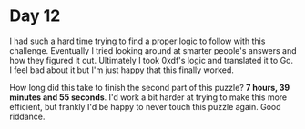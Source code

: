# Day 12

I had such a hard time trying to find a proper logic to follow with this challenge. Eventually I tried looking around at smarter people's answers and how they figured it out. Ultimately I took 0xdf's logic and translated it to Go. I feel bad about it but I'm just happy that this finally worked.

How long did this take to finish the second part of this puzzle? **7 hours, 39 minutes and 55 seconds**. I'd work a bit harder at trying to make this more efficient, but frankly I'd be happy to never touch this puzzle again. Good riddance.